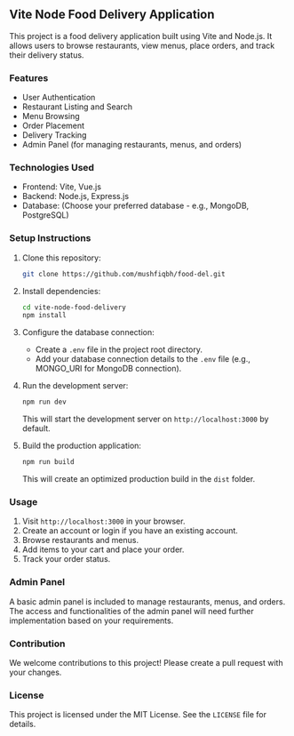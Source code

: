 ## Vite Node Food Delivery Application

This project is a food delivery application built using Vite and Node.js. It allows users to browse restaurants, view menus, place orders, and track their delivery status.

### Features

* User Authentication
* Restaurant Listing and Search
* Menu Browsing
* Order Placement
* Delivery Tracking
* Admin Panel (for managing restaurants, menus, and orders)

### Technologies Used

* Frontend: Vite, Vue.js
* Backend: Node.js, Express.js
* Database: (Choose your preferred database - e.g., MongoDB, PostgreSQL)

### Setup Instructions

1. Clone this repository:

   ```bash
   git clone https://github.com/mushfiqbh/food-del.git
   ```

2. Install dependencies:

   ```bash
   cd vite-node-food-delivery
   npm install
   ```

3. Configure the database connection:

   * Create a `.env` file in the project root directory.
   * Add your database connection details to the `.env` file (e.g., MONGO_URI for MongoDB connection).

4. Run the development server:

   ```bash
   npm run dev
   ```

   This will start the development server on `http://localhost:3000` by default.

5. Build the production application:

   ```bash
   npm run build
   ```

   This will create an optimized production build in the `dist` folder.

### Usage

1. Visit `http://localhost:3000` in your browser.
2. Create an account or login if you have an existing account.
3. Browse restaurants and menus.
4. Add items to your cart and place your order.
5. Track your order status.

### Admin Panel

A basic admin panel is included to manage restaurants, menus, and orders. The access and functionalities of the admin panel will need further implementation based on your requirements.

### Contribution

We welcome contributions to this project! Please create a pull request with your changes.

### License

This project is licensed under the MIT License. See the `LICENSE` file for details.
